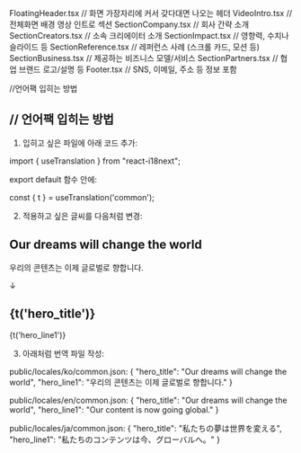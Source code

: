 FloatingHeader.tsx	// 화면 가장자리에 커서 갖다대면 나오는 헤더
VideoIntro.tsx	// 전체화면 배경 영상 인트로 섹션
SectionCompany.tsx	// 회사 간략 소개
SectionCreators.tsx	// 소속 크리에이터 소개
SectionImpact.tsx	// 영향력, 수치나 슬라이드 등
SectionReference.tsx	// 레퍼런스 사례 (스크롤 카드, 모션 등)
SectionBusiness.tsx	// 제공하는 비즈니스 모델/서비스
SectionPartners.tsx	// 협업 브랜드 로고/설명 등
Footer.tsx	// SNS, 이메일, 주소 등 정보 포함



//언어팩 입히는 방법

## // 언어팩 입히는 방법

1. 입히고 싶은 파일에 아래 코드 추가:

import { useTranslation } from "react-i18next";

export default 함수 안에:

const { t } = useTranslation('common');

2. 적용하고 싶은 글씨를 다음처럼 변경:

<h2>Our dreams will change the world</h2>
<p>우리의 콘텐츠는 이제 글로벌로 향합니다.</p>

↓

<h2>{t('hero_title')}</h2>
<p>{t('hero_line1')}</p>

3. 아래처럼 번역 파일 작성:

public/locales/ko/common.json:
{
  "hero_title": "Our dreams will change the world",
  "hero_line1": "우리의 콘텐츠는 이제 글로벌로 향합니다."
}

public/locales/en/common.json:
{
  "hero_title": "Our dreams will change the world",
  "hero_line1": "Our content is now going global."
}

public/locales/ja/common.json:
{
  "hero_title": "私たちの夢は世界を変える",
  "hero_line1": "私たちのコンテンツは今、グローバルへ。"
}
